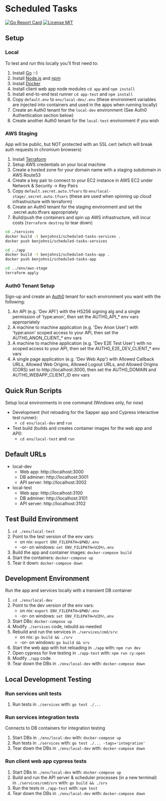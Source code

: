 # Scheduled Tasks
[![Go Report Card](https://goreportcard.com/badge/github.com/benjohns1/scheduled-tasks/services)](https://goreportcard.com/report/github.com/benjohns1/scheduled-tasks/services)
[![License MIT](https://img.shields.io/badge/license-MIT-lightgrey.svg?style=flat)](LICENSE)
## Setup
### Local
To test and run this locally you'll first need to:
1. Install [Go](https://golang.org/) :-)
2. Install [Node.js](https://nodejs.org/) and [npm](https://www.npmjs.com/)
3. Install [Docker](https://www.docker.com/products/docker-desktop)
4. Install client web app node modules `cd app` and `npm install`
5. Install end-to-end test runner `cd app-test` and `npm install`
6. Copy `default.env` to `env/local-dev/.env` (these environment variables are injected into containers and used in the apps when running locally)
7. Create an Auth0 tenant for the `local-dev` environment (See Auth0 Authentication section below)
8. Create another Auth0 tenant for the `local-test` environment if you wish

### AWS Staging
App will be public, but NOT protected with an SSL cert (which will break auth requests in chromium browsers)
1. Install [Terraform](https://www.terraform.io)
2. Setup AWS credentials on your local machine
3. Create a hosted zone for your domain name with a staging subdomain in AWS Route53
5. Create a key pair to connect to your EC2 instance in AWS EC2 under Network & Security -> Key Pairs
6. Copy `default.secret.auto.tfvars` to `env/local-stage/.secret.auto.tfvars` (these are used when spinning up cloud infrastructure with terraform)
7. Create an Auth0 tenant for the staging environment and set the .secret.auto.tfvars appropriately
8. Build/push the containers and spin up AWS infrastructure, will incur costs (`terraform destroy` to tear down)
```sh
cd ./services
docker build -t benjohns1/scheduled-tasks-services .
docker push benjohns1/scheduled-tasks-services

cd ../app
docker build -t benjohns1/scheduled-tasks-app .
docker push benjohns1/scheduled-tasks-app

cd ../env/aws-stage
terraform apply
```

### Auth0 Tenant Setup
Sign-up and create an [Auth0](https://auth0.com) tenant for each environment you want with the following:
1. An API (e.g. 'Dev API') with the HS256 signing alg and a single permission of 'type:anon', then set the AUTH0_API_* env vars appropriately
2. A machine to machine application (e.g. 'Dev Anon User') with 'type:anon' scoped access to your API, then set the AUTH0_ANON_CLIENT_* env vars
3. A machine to machine application (e.g. 'Dev E2E Test User') with no scoped access to your API, then set the AUTH0_E2E_DEV_CLIENT_* env vars
4. A single page application (e.g. 'Dev Web App') with Allowed Callback URLs, Allowed Web Origins, Allowed Logout URLs, and Allowed Origins (CORS) set to http://localhost:3000, then set the AUTH0_DOMAIN and AUTH0_WEBAPP_CLIENT_ID env vars

## Quick Run Scripts
Setup local environments in one command (Windows only, for now)
* Development (hot reloading for the Sapper app and Cypress interactive test runner):
  * `cd env/local-dev` and `run`
* Test build (builds and creates container images for the web app and API):
  * `cd env/local-test` and `run`

## Default URLs
  * local-dev
    * Web app: http://localhost:3000
    * DB adminer: http://localhost:3001
    * API server: http://localhost:3002
  * local-test
    * Web app: http://localhost:3100
    * DB adminer: http://localhost:3101
    * API server: http://localhost:3102

## Test Build Environment
1. `cd ./env/local-test`
2. Point to the test version of the env vars:
   * on nix: `export ENV_FILEPATH=$PWD/.env`
   * -or- on windows: `set ENV_FILEPATH=%CD%\.env`
3. Build the app and container images: `docker-compose build`
4. Start the containers: `docker-compose up`
5. Tear it down: `docker-compose down`

## Development Environment
Run the app and services locally with a transient DB container
1. `cd ./env/local-dev`
2. Point to the dev version of the env vars:
   * on nix: `export ENV_FILEPATH=$PWD/.env`
   * -or- on windows: `set ENV_FILEPATH=%CD%\.env`
3. Start DBs: `docker-compose up`
4. Modify `./services` code, rebuild as-needed
5. Rebuild and run the services in `./services/cmd/srv`:
   * on nix: `go build && ./srv`
   * -or- on windows: `go build && srv`
6. Start the web app with hot reloading in `./app` with: `npm run dev`
7. Open cypress for live testing in `./app-test` with: `npm run cy:open`
8. Modify `./app` code
9. Tear down the DBs in `./env/local-dev` with: `docker-compose down`

## Local Development Testing
### Run services unit tests
1. Run tests in `./services` with: `go test ./...`

### Run services integration tests
Connects to DB containers for integration testing
1. Start DBs in `./env/local-dev` with: `docker-compose up`
1. Run tests in `./services` with: `go test ./... -tags='integration'`
1. Tear down the DBs in `./env/local-dev` with: `docker-compose down`

### Run client web app cypress tests
1. Start DBs in `./env/local-dev` with: `docker-compose up`
1. Build and run the API server & scheduler processes (in a new terminal) in `./services/cmd/srv` with: `go build && ./srv`
1. Run the tests in `./app-test` with: `npm test`
1. Tear down the DBs in `./env/local-dev` with: `docker-compose down`

